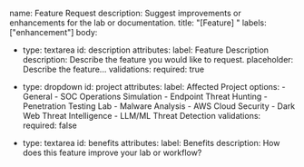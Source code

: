 name: Feature Request
description: Suggest improvements or enhancements for the lab or documentation.
title: "[Feature] <Short Description>"
labels: ["enhancement"]
body:
  - type: textarea
    id: description
    attributes:
      label: Feature Description
      description: Describe the feature you would like to request.
      placeholder: Describe the feature...
    validations:
      required: true

  - type: dropdown
    id: project
    attributes:
      label: Affected Project
      options:
        - General
        - SOC Operations Simulation
        - Endpoint Threat Hunting
        - Penetration Testing Lab
        - Malware Analysis
        - AWS Cloud Security
        - Dark Web Threat Intelligence
        - LLM/ML Threat Detection
    validations:
      required: false

  - type: textarea
    id: benefits
    attributes:
      label: Benefits
      description: How does this feature improve your lab or workflow?
